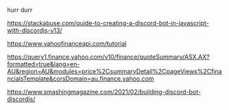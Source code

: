 hurr durr

https://stackabuse.com/guide-to-creating-a-discord-bot-in-javascript-with-discordjs-v13/

https://www.yahoofinanceapi.com/tutorial

https://query1.finance.yahoo.com/v10/finance/quoteSummary/ASX.AX?formatted=true&lang=en-AU&region=AU&modules=price%2CsummaryDetail%2CpageViews%2CfinancialsTemplate&corsDomain=au.finance.yahoo.com

https://www.smashingmagazine.com/2021/02/building-discord-bot-discordjs/
